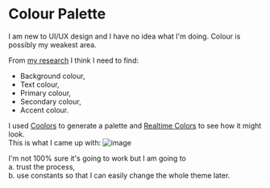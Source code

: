 # Colour Palette

I am new to UI/UX design and I have no idea what I'm doing.
Colour is possibly my weakest area.

From <a href="https://www.youtube.com/watch?v=wIuVvCuiJhU">my research</a>
I think I need to find:
- Background colour,
- Text colour,
- Primary colour,
- Secondary colour,
- Accent colour.

I used <a href="https://coolors.co/">Coolors</a> to generate a palette and
<a href="https://www.realtimecolors.com/">Realtime Colors</a> to see how
it might look.  
This is what I came up with:
![image](https://github.com/BenTaylor25/WebPortfolio2024/assets/97246704/a6916080-af8a-4148-843d-6a69fdbdd2d7)

I'm not 100% sure it's going to work but I am going to  
a. trust the process,  
b. use constants so that I can easily change the whole theme later.
